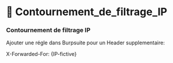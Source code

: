 # 🎫 Contournement\_de\_filtrage\_IP

### Contournement de filtrage IP

Ajouter une régle dans Burpsuite pour un Header supplementaire:

X-Forwarded-For: {IP-fictive}
